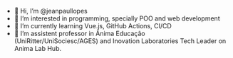 - 👋 Hi, I’m @jeanpaullopes
- 👀 I’m interested in programming, specially POO and web development
- 🌱 I’m currently learning Vue.js, GitHub Actions, CI/CD
- 💞️ I’m assistent professor in Ânima Educação (UniRitter/UniSociesc/AGES) and Inovation Laboratories Tech Leader on Anima Lab Hub. 

<!---
jeanpaullopes/jeanpaullopes is a ✨ special ✨ repository because its `README.md` (this file) appears on your GitHub profile.
You can click the Preview link to take a look at your changes.
--->
